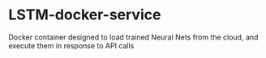 # LSTM-docker-service
Docker container designed to load trained Neural Nets from the cloud, and execute them in response to API calls
